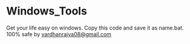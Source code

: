 # Windows_Tools
Get your life easy on windows.
Copy this code and save it as name.bat.
100% safe by vardhanrajya08@gmail.com
